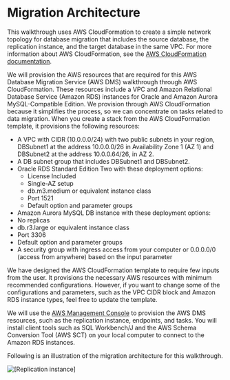 # Migration Architecture<a name="chap-rdsoracle2aurora.architecture"></a>

This walkthrough uses AWS CloudFormation to create a simple network topology for database migration that includes the source database, the replication instance, and the target database in the same VPC\. For more information about AWS CloudFormation, see the [AWS CloudFormation documentation](https://docs.aws.amazon.com/AWSCloudFormation/latest/UserGuide/Welcome.html)\.

We will provision the AWS resources that are required for this AWS Database Migration Service \(AWS DMS\) walkthrough through AWS CloudFormation\. These resources include a VPC and Amazon Relational Database Service \(Amazon RDS\) instances for Oracle and Amazon Aurora MySQL\-Compatible Edition\. We provision through AWS CloudFormation because it simplifies the process, so we can concentrate on tasks related to data migration\. When you create a stack from the AWS CloudFormation template, it provisions the following resources:
+ A VPC with CIDR \(10\.0\.0\.0/24\) with two public subnets in your region, DBSubnet1 at the address 10\.0\.0\.0/26 in Availability Zone 1 \(AZ 1\) and DBSubnet2 at the address 10\.0\.0\.64/26, in AZ 2\.
+ A DB subnet group that includes DBSubnet1 and DBSubnet2\.
+ Oracle RDS Standard Edition Two with these deployment options:
  + License Included
  + Single\-AZ setup
  + db\.m3\.medium or equivalent instance class
  + Port 1521
  + Default option and parameter groups
+  Amazon Aurora MySQL DB instance with these deployment options:
  + No replicas
  + db\.r3\.large or equivalent instance class
  + Port 3306
  + Default option and parameter groups
+ A security group with ingress access from your computer or 0\.0\.0\.0/0 \(access from anywhere\) based on the input parameter

We have designed the AWS CloudFormation template to require few inputs from the user\. It provisions the necessary AWS resources with minimum recommended configurations\. However, if you want to change some of the configurations and parameters, such as the VPC CIDR block and Amazon RDS instance types, feel free to update the template\.

We will use the [AWS Management Console](https://console.aws.amazon.com) to provision the AWS DMS resources, such as the replication instance, endpoints, and tasks\. You will install client tools such as SQL Workbench/J and the AWS Schema Conversion Tool \(AWS SCT\) on your local computer to connect to the Amazon RDS instances\.

Following is an illustration of the migration architecture for this walkthrough\.

![\[Replication instance\]](http://docs.aws.amazon.com/dms/latest/sbs/images/sbs-rdsor2aurora1.png)